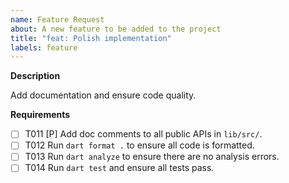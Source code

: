 ```yaml
---
name: Feature Request
about: A new feature to be added to the project
title: "feat: Polish implementation"
labels: feature
---
```


**Description**

Add documentation and ensure code quality.

**Requirements**

- [ ] T011 [P] Add doc comments to all public APIs in `lib/src/`.
- [ ] T012 Run `dart format .` to ensure all code is formatted.
- [ ] T013 Run `dart analyze` to ensure there are no analysis errors.
- [ ] T014 Run `dart test` and ensure all tests pass.
